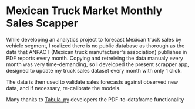 # Mexican Truck Market Monthly Sales Scapper

While developing an analytics project to forecast Mexican truck sales by vehicle segment, I realized there is no public database as thorough as the data that ANPACT (Mexican truck manufacturer's association) publishes in PDF reports every month. Copying and retreiving the data manualy every month was very time-demanding, so I developed the present scrapper app, designed to update my truck sales dataset every month with only 1 click.

The data is then used to validate sales forecasts against observed new data, and if necessary, re-calibrate the models.

Many thanks to [Tabula-py](https://pypi.org/project/tabula-py/) developers the PDF-to-dataframe functionality
